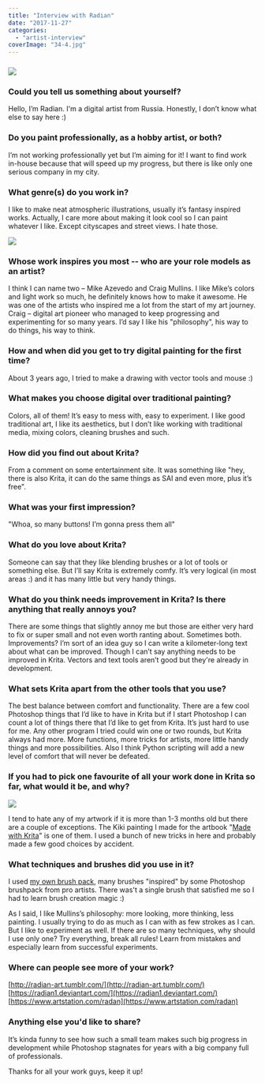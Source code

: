 ```yaml
---
title: "Interview with Radian"
date: "2017-11-27"
categories: 
  - "artist-interview"
coverImage: "34-4.jpg"
---
```


### ![](../images/38.jpg)

### Could you tell us something about yourself?

Hello, I’m Radian. I'm a digital artist from Russia. Honestly, I don’t know what else to say here :)

### Do you paint professionally, as a hobby artist, or both?

I’m not working professionally yet but I’m aiming for it! I want to find work in-house because that will speed up my progress, but there is like only one serious company in my city.

### What genre(s) do you work in?

I like to make neat atmospheric illustrations, usually it’s fantasy inspired works. Actually, I care more about making it look cool so I can paint whatever I like. Except cityscapes and street views. I hate those.

![](../images/16.jpg)

### Whose work inspires you most -- who are your role models as an artist?

I think I can name two – Mike Azevedo and Craig Mullins. I like Mike’s colors and light work so much, he definitely knows how to make it awesome. He was one of the artists who inspired me a lot from the start of my art journey. Craig – digital art pioneer who managed to keep progressing and experimenting for so many years. I’d say I like his "philosophy", his way to do things, his way to think.

### How and when did you get to try digital painting for the first time?

About 3 years ago, I tried to make a drawing with vector tools and mouse :)

### What makes you choose digital over traditional painting?

Colors, all of them! It’s easy to mess with, easy to experiment. I like good traditional art, I like its aesthetics, but I don’t like working with traditional media, mixing colors, cleaning brushes and such.

### How did you find out about Krita?

From a comment on some entertainment site. It was something like "hey, there is also Krita, it can do the same things as SAI and even more, plus it’s free".

### What was your first impression?

"Whoa, so many buttons! I’m gonna press them all"

### What do you love about Krita?

Someone can say that they like blending brushes or a lot of tools or something else. But I’ll say Krita is extremely comfy. It’s very logical (in most areas :) and it has many little but very handy things.

### What do you think needs improvement in Krita? Is there anything that really annoys you?

There are some things that slightly annoy me but those are either very hard to fix or super small and not even worth ranting about. Sometimes both. Improvements? I’m sort of an idea guy so I can write a kilometer-long text about what can be improved. Though I can’t say anything needs to be improved in Krita. Vectors and text tools aren’t good but they're already in development.

### What sets Krita apart from the other tools that you use?

The best balance between comfort and functionality. There are a few cool Photoshop things that I’d like to have in Krita but if I start Photoshop I can count a lot of things there that I’d like to get from Krita. It’s just hard to use for me. Any other program I tried could win one or two rounds, but Krita always had more. More functions, more tricks for artists, more little handy things and more possibilities. Also I think Python scripting will add a new level of comfort that will never be defeated.

### If you had to pick one favourite of all your work done in Krita so far, what would it be, and why?

![](../images/34-4.jpg)

I tend to hate any of my artwork if it is more than 1-3 months old but there are a couple of exceptions. The Kiki painting I made for the artbook "[Made with Krita](/item/made-with-krita-2016-the-krita-artbook/)" is one of them. I used a bunch of new tricks in here and probably made a few good choices by accident.

### What techniques and brushes did you use in it?

I used [my own brush pack](https://forum.kde.org/viewtopic.php?f=274&t=137532), many brushes "inspired" by some Photoshop brushpack from pro artists. There was't a single brush that satisfied me so I had to learn brush creation magic :)

As I said, I like Mullins’s philosophy: more looking, more thinking, less painting. I usually trying to do as much as I can with as few strokes as I can. But I like to experiment as well. If there are so many techniques, why should I use only one? Try everything, break all rules! Learn from mistakes and especially learn from successful experiments.

### Where can people see more of your work?

[http://radian-art.tumblr.com/](http://radian-art.tumblr.com/) [https://radian1.deviantart.com/](https://radian1.deviantart.com/) [https://www.artstation.com/radan](https://www.artstation.com/radan)

### Anything else you'd like to share?

It’s kinda funny to see how such a small team makes such big progress in development while Photoshop stagnates for years with a big company full of professionals.

Thanks for all your work guys, keep it up!
